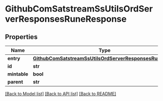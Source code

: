 # GithubComSatstreamSsUtilsOrdServerResponsesRuneResponse

## Properties
Name | Type | Description | Notes
------------ | ------------- | ------------- | -------------
**entry** | [**GithubComSatstreamSsUtilsOrdServerResponsesRuneEntry**](GithubComSatstreamSsUtilsOrdServerResponsesRuneEntry.md) |  | [optional] 
**id** | **str** |  | [optional] 
**mintable** | **bool** |  | [optional] 
**parent** | **str** |  | [optional] 

[[Back to Model list]](../README.md#documentation-for-models) [[Back to API list]](../README.md#documentation-for-api-endpoints) [[Back to README]](../README.md)

